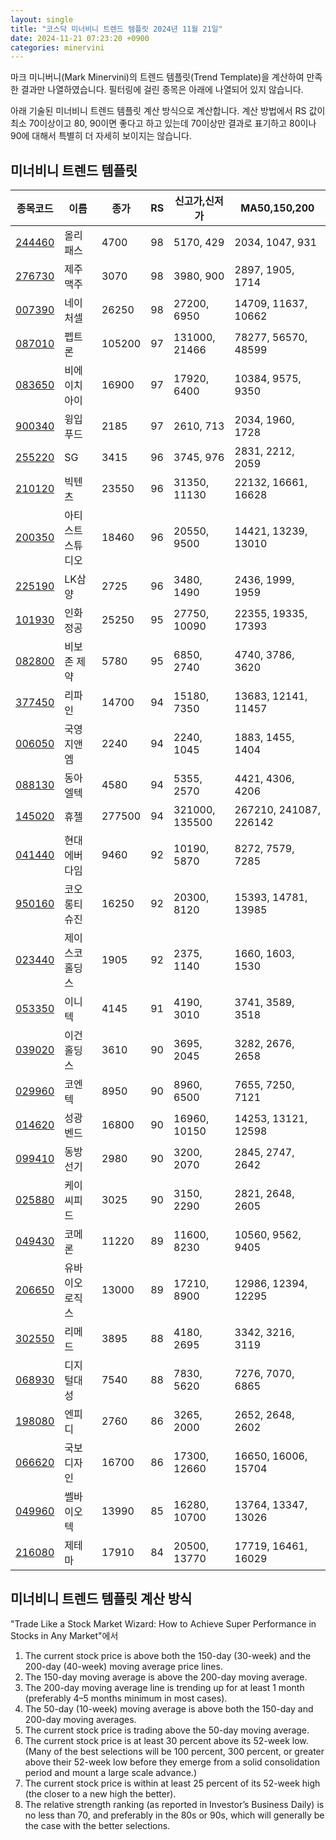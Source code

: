 ```yaml
---
layout: single
title: "코스닥 미너비니 트렌드 템플릿 2024년 11월 21일"
date: 2024-11-21 07:23:20 +0900
categories: minervini
---
```

마크 미니버니(Mark Minervini)의 트렌드 템플릿(Trend Template)을 계산하여 만족한 결과만 나열하였습니다. 필터링에 걸린 종목은 아래에 나열되어 있지 않습니다.

아래 기술된 미너비니 트렌드 템플릿 계산 방식으로 계산합니다. 계산 방법에서 RS 값이 최소 70이상이고 80, 90이면 좋다고 하고 있는데 70이상만 결과로 표기하고 80이나 90에 대해서 특별히 더 자세히 보이지는 않습니다.

## 미너비니 트렌드 템플릿

|종목코드|이름|종가|RS|신고가,신저가|MA50,150,200|
|------|---|---|--|---------|------------|
|[244460](https://finance.daum.net/quotes/A244460)|올리패스|4700|98|5170, 429|2034, 1047, 931|
|[276730](https://finance.daum.net/quotes/A276730)|제주맥주|3070|98|3980, 900|2897, 1905, 1714|
|[007390](https://finance.daum.net/quotes/A007390)|네이처셀|26250|98|27200, 6950|14709, 11637, 10662|
|[087010](https://finance.daum.net/quotes/A087010)|펩트론|105200|97|131000, 21466|78277, 56570, 48599|
|[083650](https://finance.daum.net/quotes/A083650)|비에이치아이|16900|97|17920, 6400|10384, 9575, 9350|
|[900340](https://finance.daum.net/quotes/A900340)|윙입푸드|2185|97|2610, 713|2034, 1960, 1728|
|[255220](https://finance.daum.net/quotes/A255220)|SG|3415|96|3745, 976|2831, 2212, 2059|
|[210120](https://finance.daum.net/quotes/A210120)|빅텐츠|23550|96|31350, 11130|22132, 16661, 16628|
|[200350](https://finance.daum.net/quotes/A200350)|아티스트스튜디오|18460|96|20550, 9500|14421, 13239, 13010|
|[225190](https://finance.daum.net/quotes/A225190)|LK삼양|2725|96|3480, 1490|2436, 1999, 1959|
|[101930](https://finance.daum.net/quotes/A101930)|인화정공|25250|95|27750, 10090|22355, 19335, 17393|
|[082800](https://finance.daum.net/quotes/A082800)|비보존 제약|5780|95|6850, 2740|4740, 3786, 3620|
|[377450](https://finance.daum.net/quotes/A377450)|리파인|14700|94|15180, 7350|13683, 12141, 11457|
|[006050](https://finance.daum.net/quotes/A006050)|국영지앤엠|2240|94|2240, 1045|1883, 1455, 1404|
|[088130](https://finance.daum.net/quotes/A088130)|동아엘텍|4580|94|5355, 2570|4421, 4306, 4206|
|[145020](https://finance.daum.net/quotes/A145020)|휴젤|277500|94|321000, 135500|267210, 241087, 226142|
|[041440](https://finance.daum.net/quotes/A041440)|현대에버다임|9460|92|10190, 5870|8272, 7579, 7285|
|[950160](https://finance.daum.net/quotes/A950160)|코오롱티슈진|16250|92|20300, 8120|15393, 14781, 13985|
|[023440](https://finance.daum.net/quotes/A023440)|제이스코홀딩스|1905|92|2375, 1140|1660, 1603, 1530|
|[053350](https://finance.daum.net/quotes/A053350)|이니텍|4145|91|4190, 3010|3741, 3589, 3518|
|[039020](https://finance.daum.net/quotes/A039020)|이건홀딩스|3610|90|3695, 2045|3282, 2676, 2658|
|[029960](https://finance.daum.net/quotes/A029960)|코엔텍|8950|90|8960, 6500|7655, 7250, 7121|
|[014620](https://finance.daum.net/quotes/A014620)|성광벤드|16800|90|16960, 10150|14253, 13121, 12598|
|[099410](https://finance.daum.net/quotes/A099410)|동방선기|2980|90|3200, 2070|2845, 2747, 2642|
|[025880](https://finance.daum.net/quotes/A025880)|케이씨피드|3025|90|3150, 2290|2821, 2648, 2605|
|[049430](https://finance.daum.net/quotes/A049430)|코메론|11220|89|11600, 8230|10560, 9562, 9405|
|[206650](https://finance.daum.net/quotes/A206650)|유바이오로직스|13000|89|17210, 8900|12986, 12394, 12295|
|[302550](https://finance.daum.net/quotes/A302550)|리메드|3895|88|4180, 2695|3342, 3216, 3119|
|[068930](https://finance.daum.net/quotes/A068930)|디지털대성|7540|88|7830, 5620|7276, 7070, 6865|
|[198080](https://finance.daum.net/quotes/A198080)|엔피디|2760|86|3265, 2000|2652, 2648, 2602|
|[066620](https://finance.daum.net/quotes/A066620)|국보디자인|16700|86|17300, 12660|16650, 16006, 15704|
|[049960](https://finance.daum.net/quotes/A049960)|쎌바이오텍|13990|85|16280, 10700|13764, 13347, 13026|
|[216080](https://finance.daum.net/quotes/A216080)|제테마|17910|84|20500, 13770|17719, 16461, 16029|

## 미너비니 트렌드 템플릿 계산 방식

"Trade Like a Stock Market Wizard: How to Achieve Super Performance in Stocks in Any Market"에서

 1. The current stock price is above both the 150-day (30-week) and the 200-day (40-week) moving average price lines.
 1. The 150-day moving average is above the 200-day moving average.
 1. The 200-day moving average line is trending up for at least 1 month (preferably 4–5 months minimum in most cases).
 1. The 50-day (10-week) moving average is above both the 150-day and 200-day moving averages.
 1. The current stock price is trading above the 50-day moving average.
 1. The current stock price is at least 30 percent above its 52-week low. (Many of the best selections will be 100 percent, 300 percent, or greater above their 52-week low before they emerge from a solid consolidation period and mount a large scale advance.)
 1. The current stock price is within at least 25 percent of its 52-week high (the closer to a new high the better).
 1. The relative strength ranking (as reported in Investor’s Business Daily) is no less than 70, and preferably in the 80s or 90s, which will generally be the case with the better selections.

